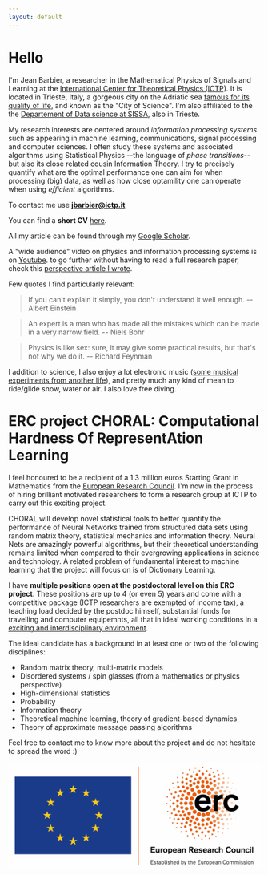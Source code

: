 ```yaml
---
layout: default
---
```



# Hello

I'm Jean Barbier, a researcher in the Mathematical Physics of Signals and Learning at the [International Center for Theoretical Physics (ICTP)](https://www.ictp.it/). It is located in Trieste, Italy, a gorgeous city on the Adriatic sea [famous for its quality of life](https://www.italofile.com/best-places-to-live-in-italy-2021/), and known as the "City of Science". I'm also affiliated to the the [Departement of Data science at SISSA](https://datascience.sissa.it/), also in Trieste. 

My research interests are centered around _information processing systems_ such as appearing in machine learning, communications, signal processing and computer sciences. I often study these systems and associated algorithms using Statistical Physics --the language of _phase transitions_-- but also its close related cousin Information Theory. I try to precisely quantify what are the optimal performance one can aim for when processing (big) data, as well as how close optamility one can operate when using _efficient_ algorithms. 

To contact me use **jbarbier@ictp.it**

You can find a **short CV** [here](./docs/cv.pdf).

All my article can be found through my [Google Scholar](https://scholar.google.com/citations?user=yeE5qqIAAAAJ&hl=en).

A "wide audience" video on physics and information processing systems is on [Youtube](https://www.youtube.com/watch?v=q1VO5dmymFM&t=5s&ab_channel=ICTPMathematics). to go further without having to read a full research paper, check this [perspective article I wrote](https://arxiv.org/pdf/2010.14863.pdf). 

Few quotes I find particularly relevant:

> If you can't explain it simply, you don't understand it well enough. -- Albert Einstein
 
> An expert is a man who has made all the mistakes which can be made in a very narrow field. -- Niels Bohr

> Physics is like sex: sure, it may give some practical results, but that's not why we do it. -- Richard Feynman

I addition to science, I also enjoy a lot electronic music ([some musical experiments from another life](https://soundcloud.com/junkosaur)), and pretty much any kind of mean to ride/glide snow, water or air. I also love free diving.

# ERC project CHORAL: Computational Hardness Of RepresentAtion Learning

I feel honoured to be a recipient of a 1.3 million euros Starting Grant in Mathematics from the [European Research Council](https://erc.europa.eu/news/erc-2021-starting-grants-results?fbclid=IwAR0-AB0MH9WFvlv3Ynp9Z6EMXy_0igRVLsIAiUlB7h79ftnLslV5Pxv_Qp8). I'm now in the process of hiring brilliant motivated researchers to form a research group at ICTP to carry out this exciting project. 

CHORAL will develop novel statistical tools to better quantify the performance of Neural Networks trained from structured data sets using random matrix theory, statistical mechanics and information theory. Neural Nets are amazingly powerful algorithms, but their theoretical understanding remains limited when compared to their evergrowing applications in science and technology. A related problem of fundamental interest to machine learning that the project will focus on is of Dictionary Learning. 

I have **multiple positions open at the postdoctoral level on this ERC project**. These positions are up to 4 (or even 5) years and come with a competitive package (ICTP researchers are exempted of income tax), a teaching load decided by the postdoc himself, substantial funds for travelling and computer equipemnts, all that in ideal working conditions in a [exciting and interdisciplinary environment](https://www.ictp.it/research/qls.aspx). 

The ideal candidate has a background in at least one or two of the following disciplines:

* Random matrix theory, multi-matrix models
* Disordered systems / spin glasses (from a mathematics or physics perspective)
* High-dimensional statistics 
* Probability
* Information theory
* Theoretical machine learning, theory of gradient-based dynamics
* Theory of approximate message passing algorithms


Feel free to contact me to know more about the project and do not hesitate to spread the word :)

![ERC](./docs/ERC.png)
